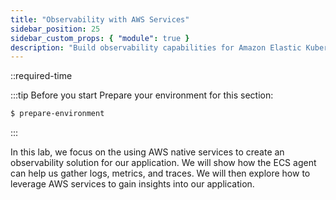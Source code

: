 ```yaml
---
title: "Observability with AWS Services"
sidebar_position: 25
sidebar_custom_props: { "module": true }
description: "Build observability capabilities for Amazon Elastic Kubernetes Service around AWS Services."
---
```


::required-time

:::tip Before you start
Prepare your environment for this section:

```bash timeout=3600 wait=30
$ prepare-environment
```

:::

In this lab, we focus on the using AWS native services to create an observability solution for our application. We will show how the ECS agent can help us gather logs, metrics, and traces. We will then explore how to leverage AWS services to gain insights into our application. 
